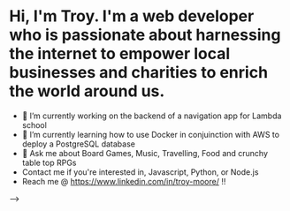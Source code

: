 # Hi, I'm Troy. I'm a web developer who is passionate about harnessing the internet to empower local businesses and charities to enrich the world around us. 

- 🔭 I’m currently working on the backend of a navigation app for Lambda school
- 🌱 I’m currently learning how to use Docker in conjuinction with AWS to deploy a PostgreSQL database
- 💬 Ask me about Board Games, Music, Travelling, Food and crunchy table top RPGs 
- Contact me if you're interested in, Javascript, Python, or Node.js
- Reach me @ https://www.linkedin.com/in/troy-moore/ !!


-->
